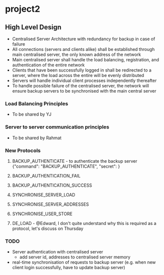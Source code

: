 # project2

## High Level Design
- Centralised Server Architecture with redundancy for backup in case of failure
- All connections (servers and clients alike) shall be established through main centralised server, the only known address of the network
- Main centralised server shall handle the load balancing, registration, and authentication of the entire network
- Clients that have been successfully logged in shall be redirected to a server, where the load across the entire will be evenly distributed
- Servers will handle individual client processes independently thereafter
- To handle possible failure of the centralised server, the network will ensure backup servers to be synchronised with the main central server

### Load Balancing Principles
- To be shared by YJ

### Server to server communication principles
- To be shared by Rahmat

### New Protocols
1. BACKUP_AUTHENTICATE - to authenticate the backup server
{"command": "BACKUP_AUTHENTICATE",
"secret": <secret>}

2. BACKUP_AUTHENTICATION_FAIL
3. BACKUP_AUTHENTICATION_SUCCESS
4. SYNCHRONISE_SERVER_LOAD
5. SYNCHRONISE_SERVER_ADDRESSES
6. SYNCHRONISE_USER_STORE
7. DE_LOAD - @Edward, I don't quite understand why this is required as a protocol, let's discuss on Thursday

### TODO
- Server authentication with centralised server
  - add server id, addresses to centralised server memory
- real-time synchronisation of requests to backup server (e.g. when new client login successfully, have to update backup server)
